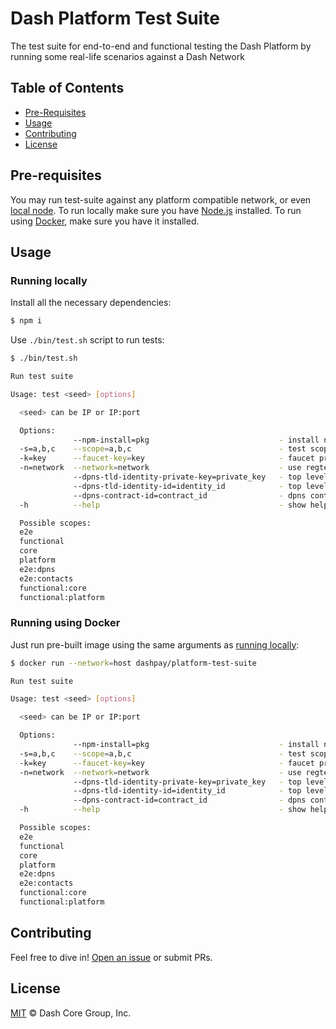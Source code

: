 # Dash Platform Test Suite

The test suite for end-to-end and functional testing the Dash Platform by running some real-life scenarios against a Dash Network

## Table of Contents
- [Pre-Requisites](#pre-requisites)
- [Usage](#usage)
- [Contributing](#contributing)
- [License](#license)

## Pre-requisites

You may run test-suite against any platform compatible network, or even [local node](https://github.com/dashevo/mn-bootstrap).
To run locally make sure you have [Node.js](https://nodejs.org/) installed.
To run using [Docker](https://www.docker.com/), make sure you have it installed.

## Usage

### Running locally

Install all the necessary dependencies:

```sh
$ npm i
```

Use `./bin/test.sh` script to run tests:

```sh
$ ./bin/test.sh

Run test suite

Usage: test <seed> [options]

  <seed> can be IP or IP:port

  Options:
              --npm-install=pkg                             - install npm package before running the suite
  -s=a,b,c    --scope=a,b,c                                 - test scope to run
  -k=key      --faucet-key=key                              - faucet private key string
  -n=network  --network=network                             - use regtest or testnet
              --dpns-tld-identity-private-key=private_key   - top level identity private key
              --dpns-tld-identity-id=identity_id            - top level identity id
              --dpns-contract-id=contract_id                - dpns contract id
  -h          --help                                        - show help

  Possible scopes:
  e2e
  functional
  core
  platform
  e2e:dpns
  e2e:contacts
  functional:core
  functional:platform
```

### Running using Docker

Just run pre-built image using the same arguments as [running locally](#running-locally):

```sh
$ docker run --network=host dashpay/platform-test-suite

Run test suite

Usage: test <seed> [options]

  <seed> can be IP or IP:port

  Options:
              --npm-install=pkg                             - install npm package before running the suite
  -s=a,b,c    --scope=a,b,c                                 - test scope to run
  -k=key      --faucet-key=key                              - faucet private key string
  -n=network  --network=network                             - use regtest or testnet
              --dpns-tld-identity-private-key=private_key   - top level identity private key
              --dpns-tld-identity-id=identity_id            - top level identity id
              --dpns-contract-id=contract_id                - dpns contract id
  -h          --help                                        - show help

  Possible scopes:
  e2e
  functional
  core
  platform
  e2e:dpns
  e2e:contacts
  functional:core
  functional:platform
```

## Contributing

Feel free to dive in! [Open an issue](https://github.com/dashevo/platform-test-suite/issues/new) or submit PRs.

## License

[MIT](LICENSE) &copy; Dash Core Group, Inc.
